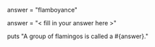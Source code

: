 answer = "flamboyance"

answer = "< fill in your answer here >"

puts "A group of flamingos is called a #{answer}."
